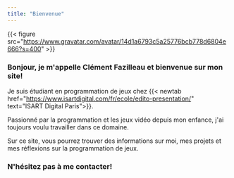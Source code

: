 ```yaml
---
title: "Bienvenue"
---
```


{{< figure src="https://www.gravatar.com/avatar/14d1a6793c5a25776bcb778d6804e666?s=400" >}}

### Bonjour, je m'appelle Clément Fazilleau et bienvenue sur mon site!

Je suis étudiant en programmation de jeux chez {{< newtab href="https://www.isartdigital.com/fr/ecole/edito-presentation/" text="ISART Digital Paris">}}.

Passionné par la programmation et les jeux vidéo depuis mon enfance, j'ai toujours voulu travailler dans ce domaine.

Sur ce site, vous pourrez trouver des informations sur moi, mes projets et mes réflexions sur la programmation de jeux.

### N'hésitez pas à me contacter!

